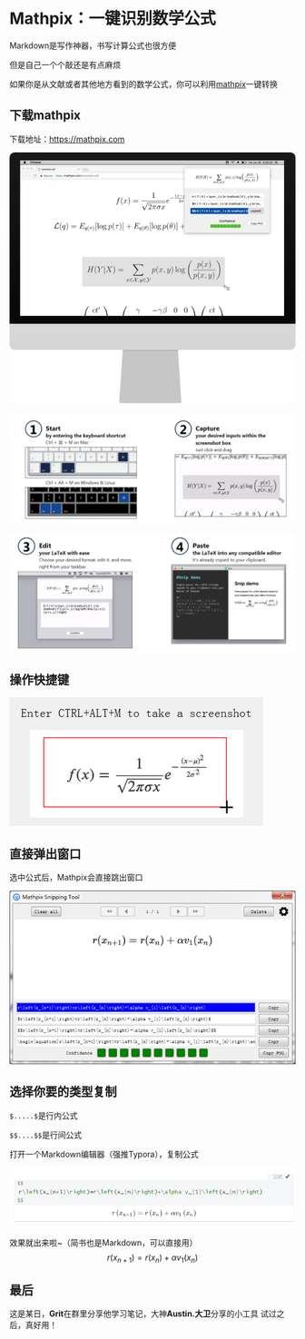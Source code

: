 # Mathpix：一键识别数学公式

Markdown是写作神器，书写计算公式也很方便

但是自己一个个敲还是有点麻烦

如果你是从文献或者其他地方看到的数学公式，你可以利用[mathpix](https://mathpix.com)一键转换

## 下载mathpix

下载地址：https://mathpix.com

![官网界面](3.assets/17569167-a4aab8a8d876543b.png)


![操作步骤](3.assets/17569167-f057e6a0aad446c1.png)


![操作步骤](3.assets/17569167-b1b8e5455c5fc95f.png)


## 操作快捷键

![快捷键示意图](3.assets/17569167-9d4272ce05c1f9a7.png)


## 直接弹出窗口

选中公式后，Mathpix会直接跳出窗口

![弹出窗口](3.assets/17569167-3dd37b8c1422d23f.png)


## 选择你要的类型复制

`$.....$`是行内公式

`$$....$$`是行间公式

打开一个Markdown编辑器（强推Typora），复制公式

![复制界面](3.assets/17569167-4bfe3aced290a566.png)

效果就出来啦~（简书也是Markdown，可以直接用）
$$
r\left(x_{n+1}\right)=r\left(x_{n}\right)+\alpha v_{1}\left(x_{n}\right)
$$

## 最后
这是某日，**Grit**在群里分享他学习笔记，大神**Austin.大卫**分享的小工具
试过之后，真好用！